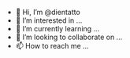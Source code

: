 - 👋 Hi, I’m @dientatto
- 👀 I’m interested in ...
- 🌱 I’m currently learning ...
- 💞️ I’m looking to collaborate on ...
- 📫 How to reach me ...

<!---
dientatto/dientatto is a ✨ special ✨ repository because its `README.md` (this file) appears on your GitHub profile.
You can click the Preview link to take a look at your changes.
--->
